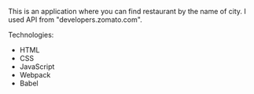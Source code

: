 This is an application where you can find restaurant by the name of city. I used API from "developers.zomato.com". <br/>

Technologies: 
<ul>
    <li>HTML</li>
    <li>CSS</li>
    <li>JavaScript</li>
    <li>Webpack</li>
    <li>Babel</li>
</ul>
